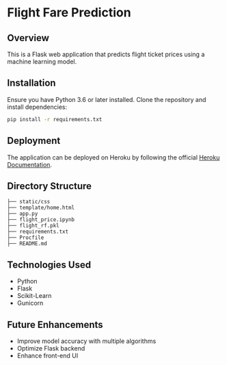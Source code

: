 # Flight Fare Prediction

## Overview
This is a Flask web application that predicts flight ticket prices using a machine learning model.

## Installation
Ensure you have Python 3.6 or later installed. Clone the repository and install dependencies:
```bash
pip install -r requirements.txt
```

## Deployment
The application can be deployed on Heroku by following the official [Heroku Documentation](https://devcenter.heroku.com/articles/getting-started-with-python).

## Directory Structure
```
├── static/css
├── template/home.html
├── app.py
├── flight_price.ipynb
├── flight_rf.pkl
├── requirements.txt
├── Procfile
├── README.md
```

## Technologies Used
- Python
- Flask
- Scikit-Learn
- Gunicorn

## Future Enhancements
- Improve model accuracy with multiple algorithms
- Optimize Flask backend
- Enhance front-end UI

